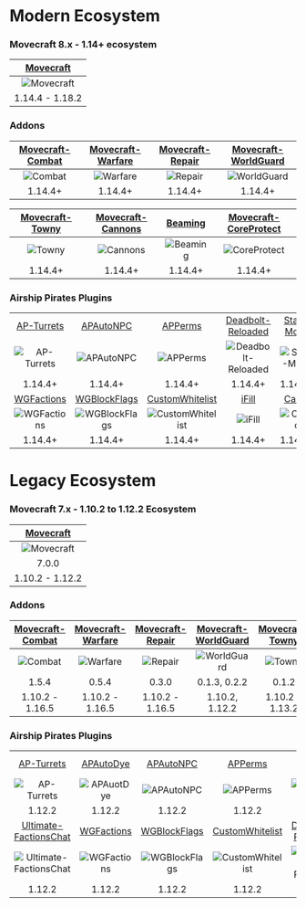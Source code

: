 # Modern Ecosystem

### Movecraft 8.x - 1.14+ ecosystem
| [Movecraft](https://github.com/APDevTeam/Movecraft) |
| :---: |
| ![Movecraft](https://github.com/APDevTeam/Movecraft/actions/workflows/maven.yml/badge.svg?branch=1.13%2B) |
| 1.14.4 - 1.18.2 |

### Addons
| [Movecraft-Combat](https://github.com/TylerS1066/Movecraft-Combat) | [Movecraft-Warfare](https://github.com/APDevTeam/Movecraft-Warfare) | [Movecraft-Repair](https://github.com/APDevTeam/Movecraft-Repair) | [Movecraft-WorldGuard](https://github.com/APDevTeam/Movecraft-WorldGuard) |
| :---: | :---: | :---: | :---: |
| ![Combat](https://github.com/TylerS1066/Movecraft-Combat/actions/workflows/maven.yml/badge.svg?branch=main) | ![Warfare](https://github.com/APDevTeam/Movecraft-Warfare/actions/workflows/maven.yml/badge.svg?branch=main) | ![Repair](https://github.com/APDevTeam/Movecraft-Repair/actions/workflows/maven.yml/badge.svg?branch=main) | ![WorldGuard](https://github.com/APDevTeam/Movecraft-WorldGuard/actions/workflows/maven.yml/badge.svg?branch=main) |
| 1.14.4+ | 1.14.4+ | 1.14.4+ |  1.14.4+ |

| [Movecraft-Towny](https://github.com/TylerS1066/Movecraft-Towny/) | [Movecraft-Cannons](https://github.com/TylerS1066/Movecraft-Cannons) | [Beaming](https://github.com/APDevTeam/Beaming) | [Movecraft-CoreProtect](https://github.com/TylerS1066/Movecraft-CoreProtect) |
| :---: | :---: | :---: | :---: |
| ![Towny](https://github.com/TylerS1066/Movecraft-Towny/actions/workflows/maven.yml/badge.svg?branch=main) | ![Cannons](https://github.com/TylerS1066/Movecraft-Cannons/actions/workflows/maven.yml/badge.svg?branch=main) | ![Beaming](https://github.com/APDevTeam/Beaming/actions/workflows/maven.yml/badge.svg?branch=main) | ![CoreProtect](https://github.com/TylerS1066/Movecraft-CoreProtect/actions/workflows/maven.yml/badge.svg?branch=main) |
| 1.14.4+ | 1.14.4+ | 1.14.4+ | 1.14.4+ |

### Airship Pirates Plugins
|  |  |  |  |  |  |
| :---: | :---: | :---: | :---: | :---: | :---: |
| [AP-Turrets](https://github.com/APDevTeam/Ap-Turrets) | [APAutoNPC](https://github.com/APDevTeam/APAutoNPC) | [APPerms](https://github.com/APDevTeam/APDonorPerms) | [Deadbolt-Reloaded](https://github.com/TylerS1066/Deadbolt-Reloaded) | [Staff-Mode](https://github.com/APDevTeam/Staff-Mode) | [Ultimate-FactionsChat](https://github.com/TylerS1066/Ultimate-FactionsChat) |
| ![AP-Turrets](https://github.com/APDevTeam/Ap-Turrets/actions/workflows/maven.yml/badge.svg?branch=main) | ![APAutoNPC](https://github.com/APDevTeam/APAutoNPC/actions/workflows/maven.yml/badge.svg?branch=main) | ![APPerms](https://github.com/APDevTeam/APDonorPerms/actions/workflows/maven.yml/badge.svg?branch=main) | ![Deadbolt-Reloaded](https://github.com/TylerS1066/Deadbolt-Reloaded/actions/workflows/maven.yml/badge.svg?branch=main) | ![Staff-Mode](https://github.com/APDevTeam/Staff-Mode/actions/workflows/maven.yml/badge.svg?branch=main) | ![Ultimate-FactionsChat](https://github.com/TylerS1066/Ultimate-FactionsChat/actions/workflows/maven.yml/badge.svg?branch=main) |
| 1.14.4+ | 1.14.4+ | 1.14.4+ | 1.14.4+ | 1.14.4+ | 1.14.4+ |
| [WGFactions](https://github.com/APDevTeam/WGFactions) | [WGBlockFlags](https://github.com/TylerS1066/WGBlockFlags/) | [CustomWhitelist](https://github.com/APDevTeam/CustomWhitelist/) | [iFill](https://github.com/APDevTeam/iFill) | [Cargo](https://github.com/APDevTeam/APCargoMerchant) | [StructureBoxes](https://github.com/APDevTeam/StructureBoxes) |
| ![WGFactions](https://github.com/APDevTeam/WGFactions/actions/workflows/maven.yml/badge.svg?branch=main) | ![WGBlockFlags](https://github.com/TylerS1066/WGBlockFlags/actions/workflows/maven.yml/badge.svg?branch=main) | ![CustomWhitelist](https://github.com/APDevTeam/CustomWhitelist/actions/workflows/maven.yml/badge.svg?branch=main) | ![iFill](https://github.com/APDevTeam/iFill/actions/workflows/maven.yml/badge.svg?branch=main) | ![Cargo](https://github.com/APDevTeam/APCargoMerchant/actions/workflows/maven.yml/badge.svg?branch=main) | ![StructureBoxes](https://github.com/APDevTeam/StructureBoxes/actions/workflows/maven.yml/badge.svg?branch=main) |
| 1.14.4+ | 1.14.4+ | 1.14.4+ | 1.14.4+ | 1.14.4+ | 1.14.4+ |



# Legacy Ecosystem

### Movecraft 7.x - 1.10.2 to 1.12.2 Ecosystem
| [Movecraft](https://github.com/APDevTeam/Movecraft) |
| :---: |
| ![Movecraft](https://github.com/APDevTeam/Movecraft/actions/workflows/maven.yml/badge.svg?branch=master) |
| 7.0.0 |
| 1.10.2 - 1.12.2 |

### Addons
| [Movecraft-Combat](https://github.com/TylerS1066/Movecraft-Combat/tree/legacy/) | [Movecraft-Warfare](https://github.com/APDevTeam/Movecraft-Warfare/tree/legacy/) | [Movecraft-Repair](https://github.com/APDevTeam/Movecraft-Repair/tree/legacy/) | [Movecraft-WorldGuard](https://github.com/APDevTeam/Movecraft-WorldGuard/tree/1.12.2/) | [Movecraft-Towny](https://github.com/TylerS1066/Movecraft-Towny/tree/legacy/) | [Movecraft-Cannons](https://github.com/TylerS1066/Movecraft-Cannons/tree/legacy/) | [Beaming](https://github.com/APDevTeam/Beaming/tree/legacy/) |
| :---: | :---: | :---: | :---: | :---: | :---: | :---: |
| ![Combat](https://github.com/TylerS1066/Movecraft-Combat/actions/workflows/maven.yml/badge.svg?branch=legacy) | ![Warfare](https://github.com/APDevTeam/Movecraft-Warfare/actions/workflows/maven.yml/badge.svg?branch=legacy) | ![Repair](https://github.com/APDevTeam/Movecraft-Repair/actions/workflows/maven.yml/badge.svg?branch=legacy) | ![WorldGuard](https://github.com/APDevTeam/Movecraft-WorldGuard/actions/workflows/maven.yml/badge.svg?branch=1.12.2) | ![Towny](https://github.com/TylerS1066/Movecraft-Towny/actions/workflows/maven.yml/badge.svg?branch=legacy) | ![Cannons](https://github.com/TylerS1066/Movecraft-Cannons/actions/workflows/maven.yml/badge.svg?branch=legacy) | ![Beaming](https://github.com/APDevTeam/Beaming/actions/workflows/maven.yml/badge.svg?branch=legacy) |
| 1.5.4 | 0.5.4 | 0.3.0 | 0.1.3, 0.2.2 | 0.1.2 | 0.1.2 | 1.5.1 |
| 1.10.2 - 1.16.5 | 1.10.2 - 1.16.5 | 1.10.2 - 1.16.5 | 1.10.2, 1.12.2 | 1.10.2 - 1.13.2 | 1.10.2 - 1.16.5 | 1.10.2 - 1.16.5 |



### Airship Pirates Plugins
|  |  |  |  |  |
| :---: | :---: | :---: | :---: | :---: |
| [AP-Turrets](https://github.com/APDevTeam/Ap-Turrets/tree/legacy) | [APAutoDye](https://github.com/APDevTeam/APAutoDye) | [APAutoNPC](https://github.com/APDevTeam/APAutoNPC/tree/legacy) | [APPerms](https://github.com/APDevTeam/APDonorPerms) | [Staff-Mode](https://github.com/APDevTeam/Staff-Mode/tree/legacy) |
| ![AP-Turrets](https://github.com/APDevTeam/Ap-Turrets/actions/workflows/maven.yml/badge.svg?branch=legacy) | ![APAuotDye](https://github.com/APDevTeam/APAutoDye/actions/workflows/maven.yml/badge.svg) | ![APAutoNPC](https://github.com/APDevTeam/APAutoNPC/actions/workflows/maven.yml/badge.svg?branch=legacy) | ![APPerms](https://github.com/APDevTeam/APDonorPerms/actions/workflows/maven.yml/badge.svg?branch=legacy) | ![Staff-Mode](https://github.com/APDevTeam/Staff-Mode/actions/workflows/maven.yml/badge.svg?branch=legacy) |
| 1.12.2 | 1.12.2 | 1.12.2 | 1.12.2 | 1.12.2 |
| [Ultimate-FactionsChat](https://github.com/TylerS1066/Ultimate-FactionsChat/tree/legacy) | [WGFactions](https://github.com/APDevTeam/WGFactions/tree/legacy) | [WGBlockFlags](https://github.com/TylerS1066/WGBlockFlags/tree/legacy) | [CustomWhitelist](https://github.com/APDevTeam/CustomWhitelist/) | [Deadbolt-Reloaded](https://github.com/TylerS1066/Deadbolt-Reloaded) |
| ![Ultimate-FactionsChat](https://github.com/TylerS1066/Ultimate-FactionsChat/actions/workflows/maven.yml/badge.svg?branch=legacy) | ![WGFactions](https://github.com/APDevTeam/WGFactions/actions/workflows/maven.yml/badge.svg?branch=legacy) | ![WGBlockFlags](https://github.com/TylerS1066/WGBlockFlags/actions/workflows/maven.yml/badge.svg?branch=legacy) | ![CustomWhitelist](https://github.com/APDevTeam/CustomWhitelist/actions/workflows/maven.yml/badge.svg?branch=legacy) | ![Deadbolt-Reloaded](https://github.com/TylerS1066/Deadbolt-Reloaded/actions/workflows/maven.yml/badge.svg) |
| 1.12.2 | 1.12.2 | 1.12.2 | 1.12.2 | 1.12.2 |

